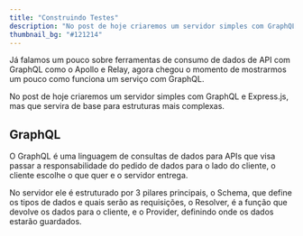 ```yaml
---
title: "Construindo Testes"
description: "No post de hoje criaremos um servidor simples com GraphQL e Express.js, mas que servira de base para estruturas mais complexas."
thumbnail_bg: "#121214"
---
```


Já falamos um pouco sobre ferramentas de consumo de dados de API com GraphQL como o Apollo e Relay, agora chegou o momento de mostrarmos um pouco como funciona um serviço com GraphQL.

No post de hoje criaremos um servidor simples com GraphQL e Express.js, mas que servira de base para estruturas mais complexas.

## GraphQL

O GraphQL é uma linguagem de consultas de dados para APIs que visa passar a responsabilidade do pedido de dados para o lado do cliente, o cliente escolhe o que quer e o servidor entrega. 

No servidor ele é estruturado por 3 pilares principais, o Schema, que define os tipos de dados e quais serão as requisições, o Resolver, é a função que devolve os dados para o cliente, e o Provider, definindo onde os dados estarão guardados.